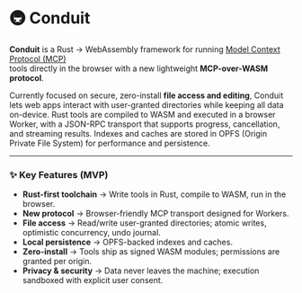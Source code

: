 # 🚇 Conduit

**Conduit** is a Rust → WebAssembly framework for running [Model Context Protocol (MCP)](https://modelcontextprotocol.io)  
tools directly in the browser with a new lightweight **MCP-over-WASM protocol**.

Currently focused on secure, zero-install **file access and editing**, Conduit lets web apps interact with user-granted directories while keeping all data on-device. Rust tools are compiled to WASM and executed in a browser Worker, with a JSON-RPC transport that supports progress, cancellation, and streaming results. Indexes and caches are stored in OPFS (Origin Private File System) for performance and persistence.

---

### ✨ Key Features (MVP)
- **Rust-first toolchain** → Write tools in Rust, compile to WASM, run in the browser.
- **New protocol** → Browser-friendly MCP transport designed for Workers.
- **File access** → Read/write user-granted directories; atomic writes, optimistic concurrency, undo journal.
- **Local persistence** → OPFS-backed indexes and caches.
- **Zero-install** → Tools ship as signed WASM modules; permissions are granted per origin.
- **Privacy & security** → Data never leaves the machine; execution sandboxed with explicit user consent.